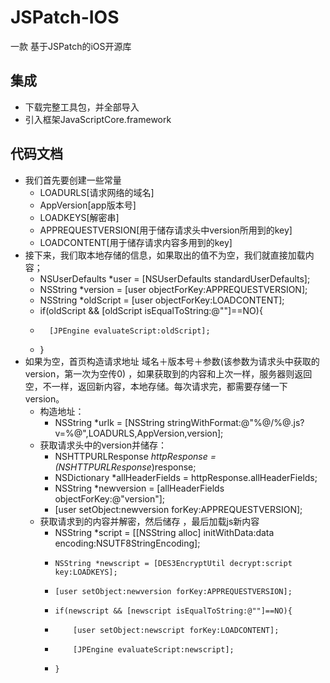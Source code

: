 # JSPatch-IOS
 一款 基于JSPatch的iOS开源库
 
##  集成
* 下载完整工具包，并全部导入
* 引入框架JavaScriptCore.framework

##  代码文档
* 我们首先要创建一些常量
  * LOADURLS[请求网络的域名] 
  * AppVersion[app版本号]
  * LOADKEYS[解密串]
  * APPREQUESTVERSION[用于储存请求头中version所用到的key]
  * LOADCONTENT[用于储存请求内容多用到的key]
* 接下来，我们取本地存储的信息，如果取出的值不为空，我们就直接加载内容；
  * NSUserDefaults *user = [NSUserDefaults standardUserDefaults];
  * NSString *version = [user objectForKey:APPREQUESTVERSION];
  *   NSString *oldScript = [user objectForKey:LOADCONTENT];
  *   if(oldScript && [oldScript isEqualToString:@""]==NO){
  *       [JPEngine evaluateScript:oldScript];
  *   }
* 如果为空，首页构造请求地址 域名＋版本号＋参数(该参数为请求头中获取的version，第一次为空传0) ，如果获取到的内容和上次一样，服务器则返回空，不一样，返回新内容，本地存储。每次请求完，都需要存储一下 version。
  * 构造地址：
     * NSString *urlk = [NSString stringWithFormat:@"%@/%@.js?v=%@",LOADURLS,AppVersion,version];
  * 获取请求头中的version并储存：
     * NSHTTPURLResponse *httpResponse = (NSHTTPURLResponse*)response;
     *    NSDictionary *allHeaderFields = httpResponse.allHeaderFields;
     *    NSString *newversion = [allHeaderFields objectForKey:@"version"];
     *    [user setObject:newversion forKey:APPREQUESTVERSION];
  * 获取请求到的内容并解密，然后储存 ，最后加载js新内容
    * NSString *script = [[NSString alloc] initWithData:data encoding:NSUTF8StringEncoding];
    *     NSString *newscript = [DES3EncryptUtil decrypt:script key:LOADKEYS];
    *     [user setObject:newversion forKey:APPREQUESTVERSION];
    *     if(newscript && [newscript isEqualToString:@""]==NO){
    *         [user setObject:newscript forKey:LOADCONTENT];
    *         [JPEngine evaluateScript:newscript];
    *     }
